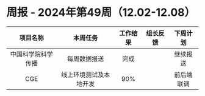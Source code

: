 
# 周报 - 2024年第49周（12.02-12.08）


|   项目名称    |    本周任务     | 工作结果 | 组长反馈 | 下周计划  |
| :-------: | :---------: | :--: | :--: | :---: |
| 中国科学院科学传播 |   每周数据报送    |  完成  |      | 继续报送  |
|    CGE    | 线上环境测试及本地开发 | 90%  |      | 前后端联调 |


